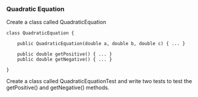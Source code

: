 ### Quadratic Equation

Create a class called QuadraticEquation

    class QuadraticEquation {
    
        public QuadraticEquation(double a, double b, double c) { ... }
    
        public double getPositive() { ... }
        public double getNegative() { ... }
    
    }
    
Create a class called QuadraticEquationTest and write two tests to test the getPositive() and getNegative() methods. 